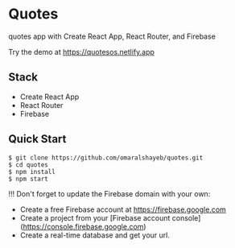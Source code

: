 # Quotes

quotes app with Create React App, React Router, and Firebase

Try the demo at https://quotesos.netlify.app

## Stack

- Create React App
- React Router
- Firebase

## Quick Start

```shell
$ git clone https://github.com/omaralshayeb/quotes.git
$ cd quotes
$ npm install
$ npm start
```

!!! Don't forget to update the Firebase domain with your own:

- Create a free Firebase account at https://firebase.google.com
- Create a project from your [Firebase account console]
  (https://console.firebase.google.com)
- Create a real-time database and get your url.
